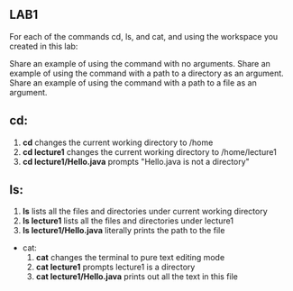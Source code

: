 ## **LAB1**

For each of the commands cd, ls, and cat, and using the workspace you created in this lab:

Share an example of using the command with no arguments.
Share an example of using the command with a path to a directory as an argument.
Share an example of using the command with a path to a file as an argument.

## cd:
1. **cd** changes the current working directory to /home
2. **cd lecture1** changes the current working directory to /home/lecture1
3. **cd lecture1/Hello.java** prompts "Hello.java is not a directory"

## ls:
1. **ls** lists all the files and directories under current working directory
2. **ls lecture1** lists all the files and directories under lecture1 
3. **ls lecture1/Hello.java** literally prints the path to the file

* cat:
  1. **cat** changes the terminal to pure text editing mode
  2. **cat lecture1** prompts lecture1 is a directory
  3. **cat lecture1/Hello.java** prints out all the text in this file
